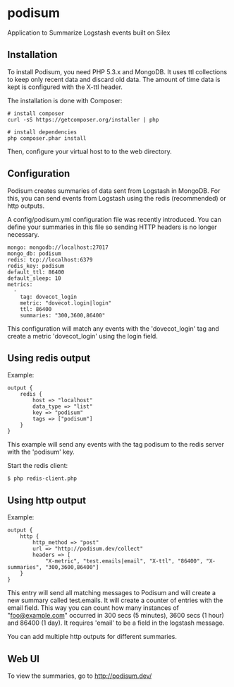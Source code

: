 podisum
=======

Application to Summarize Logstash events built on Silex

Installation
------------

To install Podisum, you need PHP 5.3.x and MongoDB. It uses ttl collections to keep only recent data and discard old data.
The amount of time data is kept is configured with the X-ttl header.

The installation is done with Composer:

    # install composer
    curl -sS https://getcomposer.org/installer | php

    # install dependencies
    php composer.phar install

Then, configure your virtual host to to the web directory.

Configuration
-------------

Podisum creates summaries of data sent from Logstash in MongoDB. For this, you can send events from Logstash using the redis (recommended) or http outputs.

A config/podisum.yml configuration file was recently introduced. You can define your summaries in this file so sending HTTP headers is no longer necessary.

	mongo: mongodb://localhost:27017
	mongo_db: podisum
	redis: tcp://localhost:6379
	redis_key: podisum
	default_ttl: 86400
	default_sleep: 10
	metrics:
	  -
		tag: dovecot_login
		metric: "dovecot.login|login"
		ttl: 86400
		summaries: "300,3600,86400"

This configuration will match any events with the 'dovecot_login' tag and create a metric 'dovecot_login' using the login field.


Using redis output
-----------------

Example:

  	output {
		redis {
			host => "localhost"
			data_type => "list"
			key => "podisum"
			tags => ["podisum"]
		}
	}

This example will send any events with the tag podisum to the redis server with the 'podisum' key.

Start the redis client:

	$ php redis-client.php

Using http output
-----------------

Example:

    output {
        http {
            http_method => "post"
            url => "http://podisum.dev/collect"
            headers => [
                "X-metric", "test.emails|email", "X-ttl", "86400", "X-summaries", "300,3600,86400"]
        }
    }

This entry will send all matching messages to Podisum and will create a new summary called test.emails. It will create a counter
of entries with the email field. This way you can count how many instances of "foo@example.com" occurred in 300 secs (5 minutes),
3600 secs (1 hour) and 86400 (1 day). It requires 'email' to be a field in the logstash message.

You can add multiple http outputs for different summaries.

Web UI
------

To view the summaries, go to http://podisum.dev/

